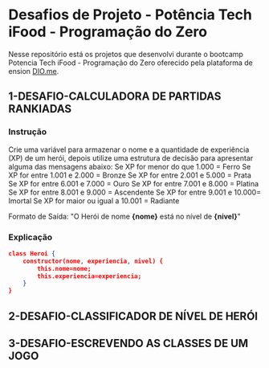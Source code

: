 # Desafios de Projeto - Potência Tech iFood - Programação do Zero
Nesse repositório está os projetos que desenvolvi durante o bootcamp Potencia Tech iFood - Programação do Zero oferecido pela plataforma de ension [DIO.me](https://www.dio.me).

## 1-DESAFIO-CALCULADORA DE PARTIDAS RANKIADAS
### Instrução
Crie uma variável para armazenar o nome e a quantidade de experiência (XP) de um herói, depois utilize uma estrutura de decisão para apresentar alguma das mensagens abaixo:
Se XP for menor do que 1.000 = Ferro
Se XP for entre 1.001 e 2.000 = Bronze
Se XP for entre 2.001 e 5.000 = Prata
Se XP for entre 6.001 e 7.000 = Ouro
Se XP for entre 7.001 e 8.000 = Platina
Se XP for entre 8.001 e 9.000 = Ascendente
Se XP for entre 9.001 e 10.000= Imortal
Se XP for maior ou igual a 10.001 = Radiante

Formato de Saída: "O Herói de nome **{nome}** está no nível de **{nivel}**"
### Explicação
```json
class Heroi {
    constructor(nome, experiencia, nivel) {
        this.nome=nome;
        this.experiencia=experiencia;
    }
}
```
## 2-DESAFIO-CLASSIFICADOR DE NÍVEL DE HERÓI

## 3-DESAFIO-ESCREVENDO AS CLASSES DE UM JOGO
